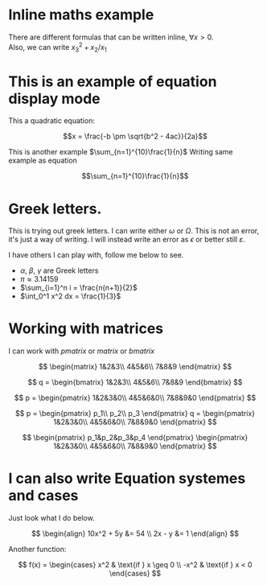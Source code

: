 # Inline maths example

There are different formulas that can be written inline, $\forall x > 0$.  
Also, we can write $x^2_3 + x_2 / x_1$

# This is an example of equation display mode
This a quadratic equation:

$$x = \frac{-b \pm \sqrt{b^2 - 4ac}}{2a}$$

This is another example   $\sum_{n=1}^{10}\frac{1}{n}$
Writing same example as equation 

$$\sum_{n=1}^{10}\frac{1}{n}$$

# Greek letters.
This is trying out greek letters. I can write either $\omega$ or $\Omega$. This is not an error, it's just a way of writing. I will instead write an error as $\epsilon$ or better still $\varepsilon$.

I have others I can play with, follow me below to see.

- $\alpha$, $\beta$, $\gamma$ are Greek letters
- $\pi \approx 3.14159$
- $\sum_{i=1}^n i = \frac{n(n+1)}{2}$
- $\int_0^1 x^2 dx = \frac{1}{3}$


# Working with matrices

I can work with $pmatrix$ or $matrix$ or $bmatrix$

$$
\begin{matrix}
1&2&3\\
4&5&6\\
7&8&9
\end{matrix}
$$

$$
q =
\begin{bmatrix}
1&2&3\\
4&5&6\\
7&8&9
\end{bmatrix}
$$

$$
p =
\begin{pmatrix}
1&2&3&0\\
4&5&6&0\\
7&8&9&0
\end{pmatrix}
$$

$$
p =
\begin{pmatrix}
p_1\\
p_2\\
p_3
\end{pmatrix}
q =
\begin{pmatrix}
1&2&3&0\\
4&5&6&0\\
7&8&9&0
\end{pmatrix}
$$

$$
\begin{pmatrix}
p_1&p_2&p_3&p_4
\end{pmatrix}
\begin{pmatrix}
1&2&3&0\\
4&5&6&0\\
7&8&9&0
\end{pmatrix}
$$

# I can also write Equation systemes and cases
Just look what I do below.

$$
\begin{align}
10x^2 + 5y &= 54 \\
2x - y &= 1
\end{align}
$$

Another function:

$$
f(x) = \begin{cases}
x^2 & \text{if } x \geq 0 \\
-x^2 & \text{if } x < 0
\end{cases}
$$
